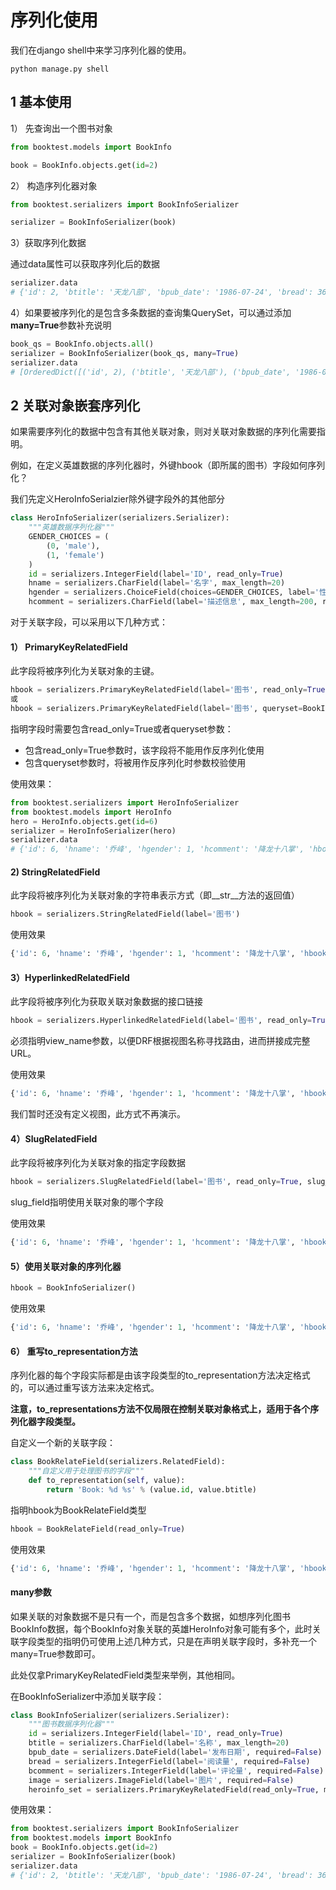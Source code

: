 # 序列化使用

我们在django shell中来学习序列化器的使用。

```shell
python manage.py shell
```

## 1 基本使用

1） 先查询出一个图书对象

```python
from booktest.models import BookInfo

book = BookInfo.objects.get(id=2)
```

2） 构造序列化器对象

```python
from booktest.serializers import BookInfoSerializer

serializer = BookInfoSerializer(book)
```

3）获取序列化数据

通过data属性可以获取序列化后的数据

```python
serializer.data
# {'id': 2, 'btitle': '天龙八部', 'bpub_date': '1986-07-24', 'bread': 36, 'bcomment': 40, 'image': None}
```

4）如果要被序列化的是包含多条数据的查询集QuerySet，可以通过添加**many=True**参数补充说明

```python
book_qs = BookInfo.objects.all()
serializer = BookInfoSerializer(book_qs, many=True)
serializer.data
# [OrderedDict([('id', 2), ('btitle', '天龙八部'), ('bpub_date', '1986-07-24'), ('bread', 36), ('bcomment', 40), ('image', N]), OrderedDict([('id', 3), ('btitle', '笑傲江湖'), ('bpub_date', '1995-12-24'), ('bread', 20), ('bcomment', 80), ('image'ne)]), OrderedDict([('id', 4), ('btitle', '雪山飞狐'), ('bpub_date', '1987-11-11'), ('bread', 58), ('bcomment', 24), ('ima None)]), OrderedDict([('id', 5), ('btitle', '西游记'), ('bpub_date', '1988-01-01'), ('bread', 10), ('bcomment', 10), ('im', 'booktest/xiyouji.png')])]
```

## 2  关联对象嵌套序列化

如果需要序列化的数据中包含有其他关联对象，则对关联对象数据的序列化需要指明。

例如，在定义英雄数据的序列化器时，外键hbook（即所属的图书）字段如何序列化？

我们先定义HeroInfoSerialzier除外键字段外的其他部分

```python
class HeroInfoSerializer(serializers.Serializer):
    """英雄数据序列化器"""
    GENDER_CHOICES = (
        (0, 'male'),
        (1, 'female')
    )
    id = serializers.IntegerField(label='ID', read_only=True)
    hname = serializers.CharField(label='名字', max_length=20)
    hgender = serializers.ChoiceField(choices=GENDER_CHOICES, label='性别', required=False)
    hcomment = serializers.CharField(label='描述信息', max_length=200, required=False, allow_null=True)
```

对于关联字段，可以采用以下几种方式：

#### 1） PrimaryKeyRelatedField

此字段将被序列化为关联对象的主键。

```python
hbook = serializers.PrimaryKeyRelatedField(label='图书', read_only=True)
或
hbook = serializers.PrimaryKeyRelatedField(label='图书', queryset=BookInfo.objects.all())
```

指明字段时需要包含read_only=True或者queryset参数：

* 包含read_only=True参数时，该字段将不能用作反序列化使用
* 包含queryset参数时，将被用作反序列化时参数校验使用

使用效果：

```python
from booktest.serializers import HeroInfoSerializer
from booktest.models import HeroInfo
hero = HeroInfo.objects.get(id=6)
serializer = HeroInfoSerializer(hero)
serializer.data
# {'id': 6, 'hname': '乔峰', 'hgender': 1, 'hcomment': '降龙十八掌', 'hbook': 2}
```

#### 2)  StringRelatedField

此字段将被序列化为关联对象的字符串表示方式（即\_\_str\_\_方法的返回值）

```python
hbook = serializers.StringRelatedField(label='图书')
```

使用效果

```python
{'id': 6, 'hname': '乔峰', 'hgender': 1, 'hcomment': '降龙十八掌', 'hbook': '天龙八部'}
```

#### 3）HyperlinkedRelatedField

此字段将被序列化为获取关联对象数据的接口链接

```python
hbook = serializers.HyperlinkedRelatedField(label='图书', read_only=True, view_name='books-detail')
```

必须指明view_name参数，以便DRF根据视图名称寻找路由，进而拼接成完整URL。

使用效果

```python
{'id': 6, 'hname': '乔峰', 'hgender': 1, 'hcomment': '降龙十八掌', 'hbook': 'http://127.0.0.1:8000/books/2/'}
```

我们暂时还没有定义视图，此方式不再演示。

#### 4）SlugRelatedField

此字段将被序列化为关联对象的指定字段数据

```python
hbook = serializers.SlugRelatedField(label='图书', read_only=True, slug_field='bpub_date')
```

slug_field指明使用关联对象的哪个字段

使用效果

```python
{'id': 6, 'hname': '乔峰', 'hgender': 1, 'hcomment': '降龙十八掌', 'hbook': datetime.date(1986, 7, 24)}
```

#### 5）使用关联对象的序列化器

```python
hbook = BookInfoSerializer()
```

使用效果

```python
{'id': 6, 'hname': '乔峰', 'hgender': 1, 'hcomment': '降龙十八掌', 'hbook': OrderedDict([('id', 2), ('btitle', '天龙八部')te', '1986-07-24'), ('bread', 36), ('bcomment', 40), ('image', None)])}
```

#### 6） 重写to_representation方法

序列化器的每个字段实际都是由该字段类型的to_representation方法决定格式的，可以通过重写该方法来决定格式。

**注意，to_representations方法不仅局限在控制关联对象格式上，适用于各个序列化器字段类型。**

自定义一个新的关联字段：

```python
class BookRelateField(serializers.RelatedField):
    """自定义用于处理图书的字段"""
    def to_representation(self, value):
        return 'Book: %d %s' % (value.id, value.btitle)
```

指明hbook为BookRelateField类型

```python
hbook = BookRelateField(read_only=True)
```

使用效果

```python
{'id': 6, 'hname': '乔峰', 'hgender': 1, 'hcomment': '降龙十八掌', 'hbook': 'Book: 2 天龙八部'}
```

#### many参数

如果关联的对象数据不是只有一个，而是包含多个数据，如想序列化图书BookInfo数据，每个BookInfo对象关联的英雄HeroInfo对象可能有多个，此时关联字段类型的指明仍可使用上述几种方式，只是在声明关联字段时，多补充一个many=True参数即可。

此处仅拿PrimaryKeyRelatedField类型来举例，其他相同。

在BookInfoSerializer中添加关联字段：

```python
class BookInfoSerializer(serializers.Serializer):
    """图书数据序列化器"""
    id = serializers.IntegerField(label='ID', read_only=True)
    btitle = serializers.CharField(label='名称', max_length=20)
    bpub_date = serializers.DateField(label='发布日期', required=False)
    bread = serializers.IntegerField(label='阅读量', required=False)
    bcomment = serializers.IntegerField(label='评论量', required=False)
    image = serializers.ImageField(label='图片', required=False)
    heroinfo_set = serializers.PrimaryKeyRelatedField(read_only=True, many=True)  # 新增
```

使用效果：

```python
from booktest.serializers import BookInfoSerializer
from booktest.models import BookInfo
book = BookInfo.objects.get(id=2)
serializer = BookInfoSerializer(book)
serializer.data
# {'id': 2, 'btitle': '天龙八部', 'bpub_date': '1986-07-24', 'bread': 36, 'bcomment': 40, 'image': None, 'heroinfo_set': [6,8, 9]}
```



